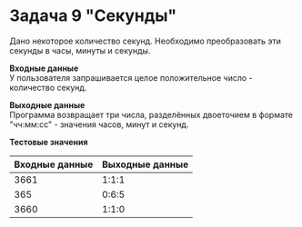 # Задача 9 "Секунды"

Дано некоторое количество секунд. Необходимо преобразовать эти секунды в часы, минуты и секунды.

**Входные данные**\
У пользователя запрашивается целое положительное число - количество секунд.

**Выходные данные**\
Программа возвращает три числа, разделённых двоеточием в формате "чч:мм:сс" - значения часов, минут и секунд.

**Тестовые значения**
<table class="docutils align-default">
    <thead>
        <tr class="row-odd">
            <th class="head">Входные данные</th>
            <th class="head">Выходные данные</th>
        </tr>
    </thead>
    <tbody>
        <tr class="row-even"><td>3661</td><td>1:1:1</td></tr>
        <tr class="row-even"><td>365</td><td>0:6:5</td></tr>
        <tr class="row-even"><td>3660</td><td>1:1:0</td></tr>
    </tbody>
</table>

